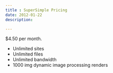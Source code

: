 ```yaml
---
title : SuperSimple Pricing
date: 2012-01-22
description:

---
```


$4.50 per month.

* Unlimited sites
* Unlimited files
* Unlimited bandwidth
* 1000 img dynamic image processing renders
